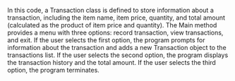 In this code, a Transaction class is defined to store information about a transaction, including the item name, item price, quantity, and total amount (calculated as the product of item price and quantity). The Main method provides a menu with three options: record transaction, view transactions, and exit. If the user selects the first option, the program prompts for information about the transaction and adds a new Transaction object to the transactions list. If the user selects the second option, the program displays the transaction history and the total amount. If the user selects the third option, the program terminates.
